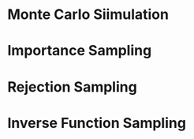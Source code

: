
# Monte Carlo Siimulation 

# Importance Sampling

# Rejection Sampling

# Inverse Function Sampling
